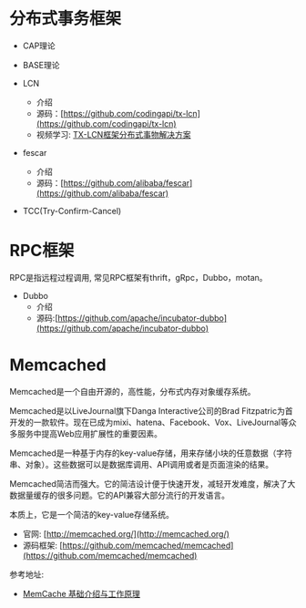 # 分布式事务框架
- CAP理论
- BASE理论
- LCN
   - 介绍
   - 源码：[https://github.com/codingapi/tx-lcn](https://github.com/codingapi/tx-lcn) 
   - 视频学习: [TX-LCN框架分布式事物解决方案](https://www.bilibili.com/video/av43879970/)

- fescar
   - 介绍
   - 源码：[https://github.com/alibaba/fescar](https://github.com/alibaba/fescar)    

- TCC(Try-Confirm-Cancel)  
   
   
# RPC框架 
RPC是指远程过程调用, 常见RPC框架有thrift，gRpc，Dubbo，motan。

- Dubbo
   - 介绍
   - 源码:[https://github.com/apache/incubator-dubbo](https://github.com/apache/incubator-dubbo) 

   
   
# Memcached
Memcached是一个自由开源的，高性能，分布式内存对象缓存系统。

Memcached是以LiveJournal旗下Danga Interactive公司的Brad Fitzpatric为首开发的一款软件。现在已成为mixi、hatena、Facebook、Vox、LiveJournal等众多服务中提高Web应用扩展性的重要因素。

Memcached是一种基于内存的key-value存储，用来存储小块的任意数据（字符串、对象）。这些数据可以是数据库调用、API调用或者是页面渲染的结果。

Memcached简洁而强大。它的简洁设计便于快速开发，减轻开发难度，解决了大数据量缓存的很多问题。它的API兼容大部分流行的开发语言。

本质上，它是一个简洁的key-value存储系统。

- 官网: [http://memcached.org/](http://memcached.org/)
- 源码框架: [https://github.com/memcached/memcached](https://github.com/memcached/memcached)
   
参考地址:

- [MemCache 基础介绍与工作原理](https://segmentfault.com/a/1190000012950110)